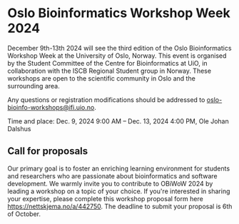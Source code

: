 # Oslo Bioinformatics Workshop Week 2024

December 9th-13th 2024 will see the third edition of the Oslo Bioinformatics Workshop Week at the University of Oslo, Norway. This event is organised by the Student Committee of the Centre for Bioinformatics at UiO, in collaboration with the ISCB Regional Student group in Norway. These workshops are open to the scientific community in Oslo and the surrounding area.

Any questions or registration modifications should be addressed to oslo-bioinfo-workshops@ifi.uio.no.

Time and place: Dec. 9, 2024 9:00 AM – Dec. 13, 2024 4:00 PM, Ole Johan Dalshus

## Call for proposals

Our primary goal is to foster an enriching learning environment for students and researchers who are passionate about bioinformatics and software development. We warmly invite you to contribute to OBiWoW 2024 by leading a workshop on a topic of your choice. If you're interested in sharing your expertise, please complete this workshop proposal form here https://nettskjema.no/a/442750. The deadline to submit your proposal is 6th of October.
